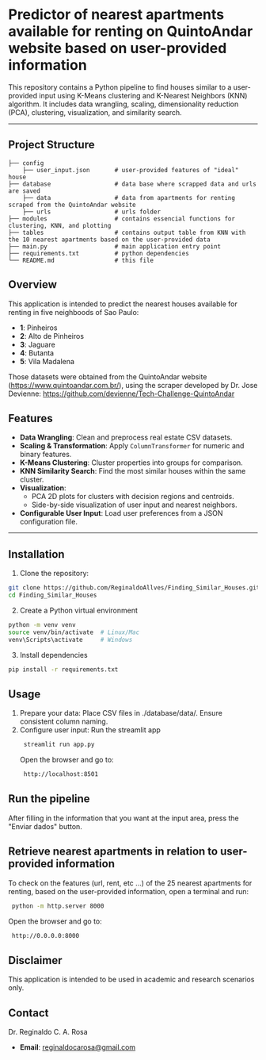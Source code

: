# Predictor of nearest apartments available for renting on QuintoAndar website based on user-provided information

This repository contains a Python pipeline to find houses similar to a user-provided input using K-Means clustering and K-Nearest Neighbors (KNN) algorithm. It includes data wrangling, scaling, dimensionality reduction (PCA), clustering, visualization, and similarity search.

---

## Project Structure

```
├── config
    ├── user_input.json       # user-provided features of "ideal" house
├── database                  # data base where scrapped data and urls are saved
    ├── data                  # data from apartments for renting scraped from the QuintoAndar website
    ├── urls                  # urls folder
├── modules                   # contains essencial functions for clustering, KNN, and plotting
├── tables                    # contains output table from KNN with the 10 nearest apartments based on the user-provided data
├── main.py                   # main application entry point
├── requirements.txt          # python dependencies
└── README.md                 # this file
```

## Overview

This application is intended to predict the nearest houses available for renting in five neighboods of Sao Paulo:
- **1**: Pinheiros
- **2**: Alto de Pinheiros
- **3**: Jaguare
- **4**: Butanta
- **5**: Vila Madalena

Those datasets were obtained from the QuintoAndar website (https://www.quintoandar.com.br/), using the scraper developed by Dr. Jose Devienne: https://github.com/devienne/Tech-Challenge-QuintoAndar

## Features

- **Data Wrangling**: Clean and preprocess real estate CSV datasets.
- **Scaling & Transformation**: Apply `ColumnTransformer` for numeric and binary features.
- **K-Means Clustering**: Cluster properties into groups for comparison.
- **KNN Similarity Search**: Find the most similar houses within the same cluster.
- **Visualization**:
  - PCA 2D plots for clusters with decision regions and centroids.
  - Side-by-side visualization of user input and nearest neighbors.
- **Configurable User Input**: Load user preferences from a JSON configuration file.

---

## Installation

1. Clone the repository:

```bash
git clone https://github.com/ReginaldoAllves/Finding_Similar_Houses.git
cd Finding_Similar_Houses
```

2. Create a Python virtual environment

```bash
python -m venv venv
source venv/bin/activate  # Linux/Mac
venv\Scripts\activate     # Windows
```

3. Install dependencies

```bash
pip install -r requirements.txt
```

## Usage

1. Prepare your data: Place CSV files in ./database/data/. Ensure consistent column naming.
2. Configure user input:
   Run the streamlit app
   ```bash
    streamlit run app.py
    ```
   Open the browser and go to:
   ```bash
    http://localhost:8501
    ```

## Run the pipeline

After filling in the information that you want at the input area, press the "Enviar dados" button.

## Retrieve nearest apartments in relation to user-provided information

To check on the features (url, rent, etc ...) of the 25 nearest apartments for renting, based on the user-provided information, open a terminal and run:
   ```bash
    python -m http.server 8000
   ```
   Open the browser and go to:
   ```bash
    http://0.0.0.0:8000
   ```

## Disclaimer

This application is intended to be used in academic and research scenarios only.

## Contact

Dr. Reginaldo C. A. Rosa
- **Email**: reginaldocarosa@gmail.com
